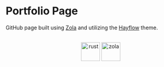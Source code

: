 # Portfolio Page

GitHub page built using [Zola](https://github.com/getzola) and utilizing the [Hayflow](https://gitlab.com/cyril-marpaud/hayflow0) theme.

<center><div style="display: inline_block"><br/>
<img align="center" alt="rust" height="50" width="50" src="https://www.svgrepo.com/show/306688/rust.svg" />
<img align="center" alt="zola" height="50" width="50" src="https://avatars.githubusercontent.com/u/43047029?s=200&v=4" />
</center>
